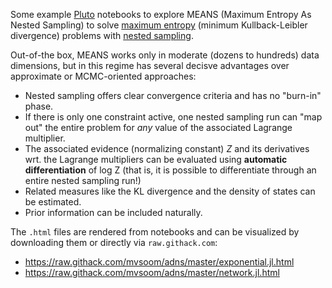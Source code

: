 Some example [Pluto](https://github.com/fonsp/Pluto.jl) notebooks to explore
MEANS (Maximum Entropy As Nested Sampling) to solve [maximum
entropy](https://en.wikipedia.org/wiki/Principle_of_maximum_entropy) (minimum
Kullback-Leibler divergence) problems with [nested
sampling](https://projecteuclid.org/journals/bayesian-analysis/volume-1/issue-4/Nested-sampling-for-general-Bayesian-computation/10.1214/06-BA127.full).

Out-of-the box, MEANS works only in moderate (dozens to hundreds) data
dimensions, but in this regime has several decisve advantages over approximate
or MCMC-oriented approaches:

- Nested sampling offers clear convergence criteria and has no "burn-in" phase.
- If there is only one constraint active, one nested sampling run can "map out"
  the entire problem for *any* value of the associated Lagrange multiplier.
- The associated evidence (normalizing constant) $Z$ and its derivatives wrt. the Lagrange multipliers can be evaluated using **automatic differentiation** of log Z (that is, it is possible to differentiate through an entire nested sampling run!)
- Related measures like the KL divergence and the density of states can be
  estimated.
- Prior information can be included naturally.

The `.html` files are rendered from notebooks and can be visualized by
downloading them or directly via `raw.githack.com`:

- <https://raw.githack.com/mvsoom/adns/master/exponential.jl.html>
- <https://raw.githack.com/mvsoom/adns/master/network.jl.html>
